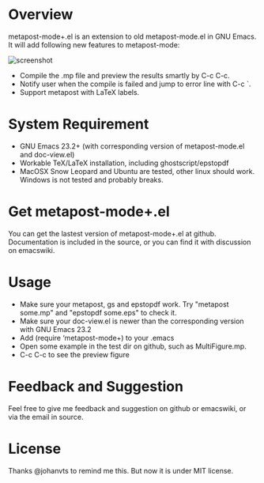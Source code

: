 Overview
========

metapost-mode+.el is an extension to old metapost-mode.el in GNU Emacs. It will add following new features to metapost-mode:

![screenshot](https://github.com/liyu1981/metapost-mode-/raw/master/mp-screenshot.png "Screenshot")


* Compile the .mp file and preview the results smartly by C-c C-c.
* Notify user when the compile is failed and jump to error line with C-c `.
* Support metapost with LaTeX labels.

System Requirement
==================

* GNU Emacs 23.2+ (with corresponding version of metapost-mode.el and doc-view.el)
* Workable TeX/LaTeX installation, including ghostscript/epstopdf
* MacOSX Snow Leopard and Ubuntu are tested, other linux should work. Windows is not tested and probably breaks.

Get metapost-mode+.el
=====================

You can get the lastest version of metapost-mode+.el at github. Documentation is included in the source, or you can find it with discussion on emacswiki.

Usage
=====

* Make sure your metapost, gs and epstopdf work. Try "metapost some.mp" and "epstopdf some.eps" to check it.
* Make sure your doc-view.el is newer than the corresponding version with GNU Emacs 23.2
* Add (require ‘metapost-mode+) to your .emacs
* Open some example in the test dir on github, such as MultiFigure.mp.
* C-c C-c to see the preview figure

Feedback and Suggestion
=======================

Feel free to give me feedback and suggestion on github or emacswiki, or via the email in source.

License
=======

Thanks @johanvts to remind me this. But now it is under MIT license.

